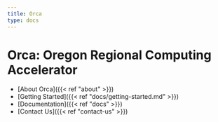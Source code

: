 ```yaml
---
title: Orca
type: docs
---
```


# Orca: Oregon Regional Computing Accelerator

* [About Orca]({{< ref "about" >}})
* [Getting Started]({{< ref "docs/getting-started.md" >}})
* [Documentation]({{< ref "docs" >}})
* [Contact Us]({{< ref "contact-us" >}})
